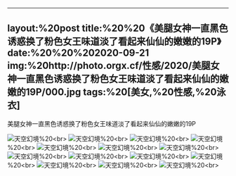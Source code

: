 ﻿---
layout:%20post
title:%20%20《美腿女神一直黑色诱惑换了粉色女王味道淡了看起来仙仙的嫩嫩的19P》
date:%20%20%202020-09-21
img:%20http://photo.orgx.cf/性感/2020/美腿女神一直黑色诱惑换了粉色女王味道淡了看起来仙仙的嫩嫩的19P/000.jpg
tags:%20[美女,%20性感,%20泳衣]
---

美腿女神一直黑色诱惑换了粉色女王味道淡了看起来仙仙的嫩嫩的19P



![天空幻境](http://photo.orgx.cf/性感/2020/美腿女神一直黑色诱惑换了粉色女王味道淡了看起来仙仙的嫩嫩的19P/001.jpg%20''天空幻境'')%20<br>
![天空幻境](http://photo.orgx.cf/性感/2020/美腿女神一直黑色诱惑换了粉色女王味道淡了看起来仙仙的嫩嫩的19P/002.jpg%20''天空幻境'')%20<br>
![天空幻境](http://photo.orgx.cf/性感/2020/美腿女神一直黑色诱惑换了粉色女王味道淡了看起来仙仙的嫩嫩的19P/003.jpg%20''天空幻境'')%20<br>
![天空幻境](http://photo.orgx.cf/性感/2020/美腿女神一直黑色诱惑换了粉色女王味道淡了看起来仙仙的嫩嫩的19P/004.jpg%20''天空幻境'')%20<br>
![天空幻境](http://photo.orgx.cf/性感/2020/美腿女神一直黑色诱惑换了粉色女王味道淡了看起来仙仙的嫩嫩的19P/005.jpg%20''天空幻境'')%20<br>
![天空幻境](http://photo.orgx.cf/性感/2020/美腿女神一直黑色诱惑换了粉色女王味道淡了看起来仙仙的嫩嫩的19P/006.jpg%20''天空幻境'')%20<br>
![天空幻境](http://photo.orgx.cf/性感/2020/美腿女神一直黑色诱惑换了粉色女王味道淡了看起来仙仙的嫩嫩的19P/007.jpg%20''天空幻境'')%20<br>
![天空幻境](http://photo.orgx.cf/性感/2020/美腿女神一直黑色诱惑换了粉色女王味道淡了看起来仙仙的嫩嫩的19P/008.jpg%20''天空幻境'')%20<br>
![天空幻境](http://photo.orgx.cf/性感/2020/美腿女神一直黑色诱惑换了粉色女王味道淡了看起来仙仙的嫩嫩的19P/009.jpg%20''天空幻境'')%20<br>
![天空幻境](http://photo.orgx.cf/性感/2020/美腿女神一直黑色诱惑换了粉色女王味道淡了看起来仙仙的嫩嫩的19P/010.jpg%20''天空幻境'')%20<br>
![天空幻境](http://photo.orgx.cf/性感/2020/美腿女神一直黑色诱惑换了粉色女王味道淡了看起来仙仙的嫩嫩的19P/011.jpg%20''天空幻境'')%20<br>
![天空幻境](http://photo.orgx.cf/性感/2020/美腿女神一直黑色诱惑换了粉色女王味道淡了看起来仙仙的嫩嫩的19P/012.jpg%20''天空幻境'')%20<br>
![天空幻境](http://photo.orgx.cf/性感/2020/美腿女神一直黑色诱惑换了粉色女王味道淡了看起来仙仙的嫩嫩的19P/013.jpg%20''天空幻境'')%20<br>
![天空幻境](http://photo.orgx.cf/性感/2020/美腿女神一直黑色诱惑换了粉色女王味道淡了看起来仙仙的嫩嫩的19P/014.jpg%20''天空幻境'')%20<br>